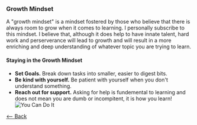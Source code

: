 
### Growth Mindset 
A "growth mindset" is a mindset fostered by those who believe that there is always room to grow when it comes to learning. I personally subscribe to this mindset. I believe that, although it does help to have innate talent, hard work and perserverance will lead to growth and will result in a more enriching and deep understanding of whatever topic you are trying to learn. 

#### Staying in the Growth Mindset
- **Set Goals.** Break down tasks into smaller, easier to digest bits.
- **Be kind with yourself.** Be patient with yourself when you don't understand something.
- **Reach out for support.** Asking for help is fundemental to learning and does not mean you are dumb or incompitent, it is how you learn!
![You Can Do It](https://media1.tenor.com/images/692ae07985fbef659c10cd6ff7625d9a/tenor.gif)

[<-- Back](README.md)
